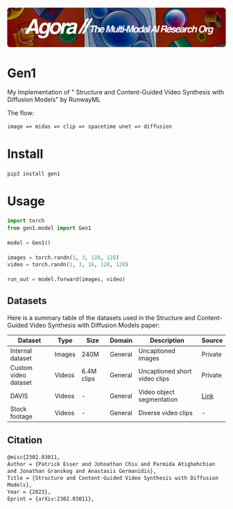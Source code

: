 [![Multi-Modality](agorabanner.png)](https://discord.gg/qUtxnK2NMf)


# Gen1
My Implementation of " Structure and Content-Guided Video Synthesis with Diffusion Models" by RunwayML


The flow:

```
image => midas => clip => spacetime unet => diffusion
```


# Install
`pip3 install gen1`

# Usage
```python
import torch
from gen1.model import Gen1

model = Gen1()

images = torch.randn(1, 3, 128, 128)
video = torch.randn(1, 3, 16, 128, 128)

run_out = model.forward(images, video)

```

## Datasets
Here is a summary table of the datasets used in the Structure and Content-Guided Video Synthesis with Diffusion Models paper:

| Dataset | Type | Size | Domain | Description | Source |
|-|-|-|-|-|-|
| Internal dataset | Images | 240M | General | Uncaptioned images | Private |  
| Custom video dataset | Videos | 6.4M clips | General | Uncaptioned short video clips | Private |
| DAVIS | Videos | - | General | Video object segmentation | [Link](https://davischallenge.org/) |
| Stock footage | Videos | - | General | Diverse video clips | - |



## Citation
```
@misc{2302.03011,
Author = {Patrick Esser and Johnathan Chiu and Parmida Atighehchian and Jonathan Granskog and Anastasis Germanidis},
Title = {Structure and Content-Guided Video Synthesis with Diffusion Models},
Year = {2023},
Eprint = {arXiv:2302.03011},
```

